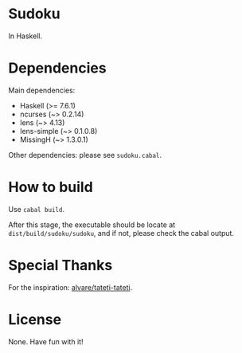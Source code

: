 Sudoku
======
In Haskell.

Dependencies
============
Main dependencies: 
* Haskell (>= 7.6.1)
* ncurses (~> 0.2.14)
* lens (~> 4.13)
* lens-simple (~> 0.1.0.8)
* MissingH (~> 1.3.0.1)

Other dependencies: please see `sudoku.cabal`.

How to build
============
Use `cabal build`.

After this stage, the executable should be locate at `dist/build/sudoku/sudoku`,
and if not, please check the cabal output.

Special Thanks
==============
For the inspiration: [alvare/tateti-tateti](http://clrnd.com.ar/posts/2015-11-23-tateti-tateti.html).

License
=======
None. Have fun with it!

